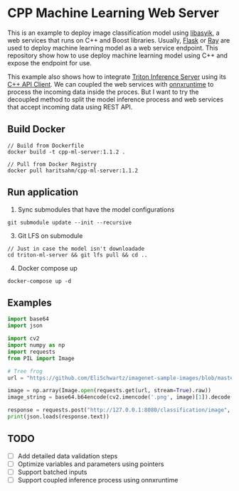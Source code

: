 # CPP Machine Learning Web Server

This is an example to deploy image classification model using [libasyik](https://github.com/okyfirmansyah/libasyik), a web services that runs on C++ and Boost libraries. Usually, [Flask](https://github.com/pallets/flask) or [Ray](https://github.com/ray-project/ray) are used to deploy machine learning model as a web service endpoint. This repository show how to use deploy machine learning model using C++ and expose the endpoint for use.

This example also shows how to integrate [Triton Inference Server](https://github.com/triton-inference-server/server) using its [C++ API Client](https://github.com/triton-inference-server/client). We can coupled the web services with [onnxruntime](https://github.com/microsoft/onnxruntime) to process the incoming data inside the proces. But I want to try the decoupled method to split the model inference process and web services that accept incoming data using REST API.

## Build Docker
```
// Build from Dockerfile
docker build -t cpp-ml-server:1.1.2 .

// Pull from Docker Registry
docker pull haritsahm/cpp-ml-server:1.1.2
```

## Run application

1. Sync submodules that have the model configurations
```
git submodule update --init --recursive
```

3. Git LFS on submodule
```
// Just in case the model isn't downloadade
cd triton-ml-server && git lfs pull && cd ..
```

4. Docker compose up
```
docker-compose up -d
```

## Examples
```python
import base64
import json

import cv2
import numpy as np
import requests
from PIL import Image

# Tree frog
url = "https://github.com/EliSchwartz/imagenet-sample-images/blob/master/n01644373_tree_frog.JPEG?raw=true"

image = np.array(Image.open(requests.get(url, stream=True).raw))
image_string = base64.b64encode(cv2.imencode('.png', image)[1]).decode('utf-8')

response = requests.post("http://127.0.0.1:8080/classification/image", headers={"Content-Type":"application/json"}, data=json.dumps({"image":image_string}))
print(json.loads(response.text))
```

## TODO
- [ ] Add detailed data validation steps
- [ ] Optimize variables and parameters using pointers
- [ ] Support batched inputs
- [ ] Support coupled inference process using onnxruntime
